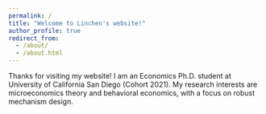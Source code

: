 ```yaml
---
permalink: /
title: "Welcome to Linchen's website!"
author_profile: true
redirect_from: 
  - /about/
  - /about.html
---
```


Thanks for visiting my website! I am an Economics Ph.D. student at University of California San Diego (Cohort 2021). My research interests are microeconomics theory and behavioral economics, with a focus on robust mechanism design.


